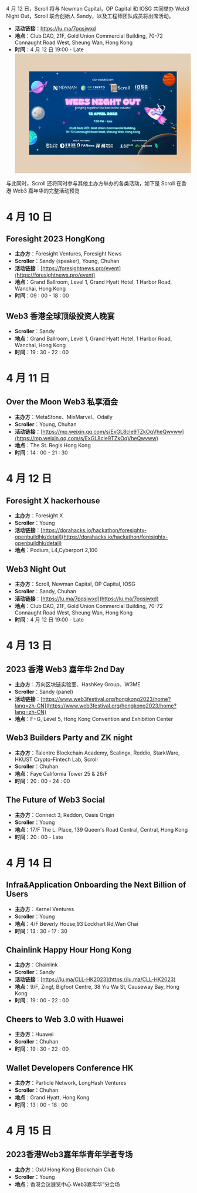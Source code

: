 4 月 12 日，Scroll 将与 Newman Capital，OP Capital 和 IOSG 共同举办 Web3 Night Out，Scroll 联合创始人 Sandy，以及工程师团队成员将出席活动。

- **活动链接**：https://lu.ma/7pqsjwxd
- **地点**：Club DAO, 21F, Gold Union Commercial Building, 70-72 Connaught Road West, Sheung Wan, Hong Kong
- **时间**：4 月 12 日 19:00 - Late
![](../../weekly%20updates/img/9-7.png)

与此同时，Scroll 还将同时参与其他主办方举办的各类活动，如下是 Scroll 在香港 Web3 嘉年华的完整活动预览


# 4 月 10 日
## Foresight 2023 HongKong
- **主办方**：Foresight Ventures, Foresight News
- **Scroller**：Sandy (speaker), Young, Chuhan
- **活动链接**：[https://foresightnews.pro/event](https://foresightnews.pro/event)
- **地点**：Grand Ballroom, Level 1, Grand Hyatt Hotel, 1 Harbor Road, Wanchai, Hong Kong
- **时间**：09 : 00 - 18 : 00

## Web3 香港全球顶级投资人晚宴
- **Scroller**：Sandy
- **地点**：Grand Ballroom, Level 1, Grand Hyatt Hotel, 1 Harbor Road, Wanchai, Hong Kong
- **时间**：19 : 30 - 22 : 00

# 4 月 11 日 
## Over the Moon Web3 私享酒会
- **主办方**：MetaStone、MixMarvel、Odaily
- **Scroller**：Young, Chuhan
- **活动链接**：[https://mp.weixin.qq.com/s/ExGL8cle9TZkOqVheQwvww](https://mp.weixin.qq.com/s/ExGL8cle9TZkOqVheQwvww)
- **地点**：The St. Regis Hong Kong
- **时间**：14 : 00 - 21 : 30

# 4 月 12 日
## Foresight X hackerhouse
- **主办方**：Foresight X
- **Scroller**：Young
- **活动链接**：[https://dorahacks.io/hackathon/foresightx-openbuildhk/detail](https://dorahacks.io/hackathon/foresightx-openbuildhk/detail)
- **地点**：Podium, L4,Cyberport 2,100


## Web3 Night Out
- **主办方**：Scroll, Newman Capital, OP Capital, IOSG
- **Scroller**：Sandy, Chuhan
- **活动链接**：[https://lu.ma/7pqsjwxd](https://lu.ma/7pqsjwxd)
- **地点**：Club DAO, 21F, Gold Union Commercial Building, 70-72 Connaught Road West, Sheung Wan, Hong Kong
- **时间**：4 月 12 日 19:00 - Late

# 4 月 13 日

## 2023 香港 Web3 嘉年华 2nd Day
- **主办方**：万向区块链实验室、HashKey Group、W3ME
- **Scroller**：Sandy (panel)
- **活动链接**：[https://www.web3festival.org/hongkong2023/home?lang=zh-CN](https://www.web3festival.org/hongkong2023/home?lang=zh-CN)
- **地点**：F+G, Level 5, Hong Kong Convention and Exhibition Center

## Web3 Builders Party and ZK night
- **主办方**：Talentre Blockchain Academy, Scalingx, Reddio, StarkWare, HKUST Crypto-Fintech Lab, Scroll
- **Scroller**：Chuhan
- **地点**：Faye California Tower 25 & 26/F
- **时间**：20 : 00 - 24 : 00

## The Future of Web3 Social
- **主办方**：Connect 3, Reddon, Oasis Origin
- **Scroller**：Young
- **地点**：17/F The L. Place, 139 Queen's Road Central, Central, Hong Kong
- **时间**：20 : 00 - Late

# 4 月 14 日
## Infra&Application Onboarding the Next Billion of Users
- **主办方**：Kernel Ventures
- **Scroller**：Young
- **地点**：4/F Beverly House,93 Lockhart Rd,Wan Chai
- **时间**：13 : 30 - 17 : 30


## Chainlink Happy Hour Hong Kong
- **主办方**：Chainlink
- **Scroller**：Sandy
- **活动链接**：[https://lu.ma/CLL-HK2023](https://lu.ma/CLL-HK2023)
- **地点**：9/F, Zing!, Bigfoot Centre, 38 Yiu Wa St, Causeway Bay, Hong Kong
- **时间**：19 : 00 - 22 : 00

## Cheers to Web 3.0 with Huawei
- **主办方**：Huawei
- **Scroller**：Chuhan
- **时间**：19 : 30 - 22 : 00

## Wallet Developers Conference HK
- **主办方**：Particle Network, LongHash Ventures
- **Scroller**：Chuhan
- **地点**：Grand Hyatt, Hong Kong
- **时间**：13 : 00 - 18 : 00

# 4 月 15 日

## 2023香港Web3嘉年华青年学者专场
- **主办方**：OxU Hong Kong Blockchain Club
- **Scroller**：Young
- **地点**：香港会议展览中心 Web3嘉年华”分会场